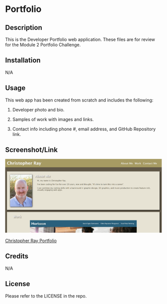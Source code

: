 # Portfolio

## Description

This is the Developer Portfolio web application. These files are for review for the Module 2 Portfolio Challenge.

## Installation

N/A

## Usage

This web app has been created from scratch and includes the following:

1. Developer photo and bio.

2. Samples of work with images and links.

3. Contact info including phone #, email address, and GitHub Repository link.

## Screenshot/Link

![Christopher Ray Portfolio](./assets/images/Portfolio_Screenshot.png)

[Christopher Ray Portfolio](https://cray412.github.io/Portfolio/)

## Credits

N/A

## License

Please refer to the LICENSE in the repo.
